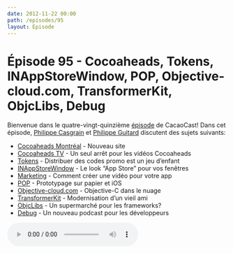 ```yaml
---
date: 2012-11-22 00:00
path: /episodes/95
layout: Episode
---
```

# Épisode 95 - Cocoaheads, Tokens, INAppStoreWindow, POP, Objective-cloud.com, TransformerKit, ObjcLibs, Debug
<p>Bienvenue dans le quatre-vingt-quinzième <a href="https://cacaocast.com/media/cacaocast_95.mp3" title="CocoaCast Cacao Episode 95">épisode</a> de CacaoCast! Dans cet épisode, <a href="http://www.twitter.com/philippec" title="Philippe Casgrain sur Twitter">Philippe Casgrain</a> et <a href="http://www.twitter.com/philippeguitard" title="Philippe Guitard sur Twitter">Philippe Guitard</a> discutent des sujets suivants:</p>
<ul><li><a href="http://cocoaheadsmtl.com" title="Cocoaheads Montréal">Cocoaheads Montréal</a> - Nouveau site</li>
<li><a href="http://cocoaheads.tv" title="Cocoaheads TV">Cocoaheads TV</a> - Un seul arrêt pour les vidéos Cocoaheads</li>
<li><a href="http://usetokens.com" title="Tokens">Tokens</a> - Distribuer des codes promo est un jeu d’enfant</li>
<li><a href="https://github.com/indragiek/INAppStoreWindow" title="INAppStoreWindow">INAppStoreWindow</a> - Le look “App Store” pour vos fenêtres</li>
<li><a href="http://bohemianpolymorph.wordpress.com/2012/11/07/how-to-make-great-app-videos/" title="Marketing">Marketing</a> - Comment créer une vidéo pour votre app</li>
<li><a href="https://itunes.apple.com/ca/app/pop-prototyping-on-paper/id555647796?mt=8" title="POP">POP</a> - Prototypage sur papier et iOS</li>
<li><a href="http://objective-cloud.com" title="Objective-cloud.com">Objective-cloud.com</a> - Objective-C dans le nuage</li>
<li><a href="https://github.com/mattt/TransformerKit" title="TransformerKit">TransformerKit</a> - Modernisation d’un vieil ami</li>
<li><a href="http://www.objclibs.com/" title="ObjcLibs">ObjcLibs</a> - Un supermarché pour les frameworks?</li>
<li><a href="http://www.imore.com/debug-1-loren-brichter-letterpress" title="Debug">Debug</a> - Un nouveau podcast pour les développeurs</li>
</ul>
<p><audio controls><source src="https://cacaocast.com/media/cacaocast_95.mp3" type="audio/mpeg"><source src="https://cacaocast.com/media/cacaocast_95.mp3" type="audio/mp4">Votre navigateur ne supporte pas l'élément audio / Your browser does not support the audio element.</audio></p>
